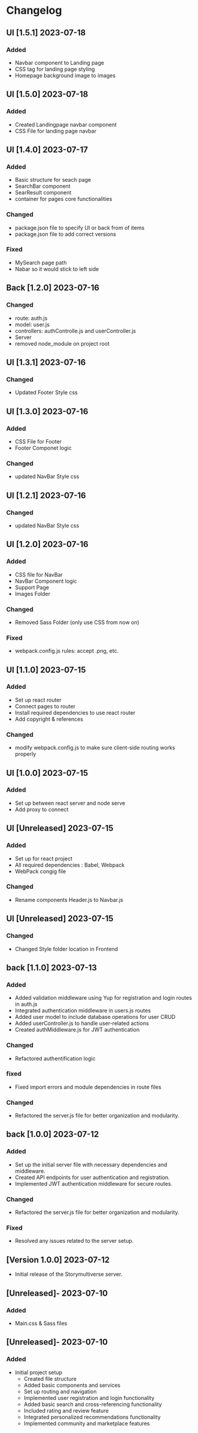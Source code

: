 # Changelog

## UI [1.5.1] 2023-07-18

### Added 

- Navbar component to Landing page
- CSS tag for landing page styling 
- Homepage background image to images

## UI [1.5.0] 2023-07-18

### Added 

- Created Landingpage navbar component
- CSS File for landing page navbar
## UI [1.4.0] 2023-07-17

### Added

- Basic structure for seach page
- SearchBar component
- SearResult component
- container for pages core functionalities

### Changed

- package.json file to specify UI or back from of items
- package.json file to add correct versions

### Fixed

- MySearch page path
- Nabar so it would stick to left side

## Back [1.2.0] 2023-07-16

### Changed

- route: auth.js
- model: user.js
- controllers: authControlle.js and userController.js
- Server
- removed node_module on project root

## UI [1.3.1] 2023-07-16

### Changed

- Updated Footer Style css

## UI [1.3.0] 2023-07-16

### Added

- CSS File for Footer
- Footer Componet logic

### Changed

- updated NavBar Style css

## UI [1.2.1] 2023-07-16

### Changed

- updated NavBar Style css

## UI [1.2.0] 2023-07-16

### Added

- CSS file for NavBar
- NavBar Component logic
- Support Page
- Images Folder

### Changed

- Removed Sass Folder (only use CSS from now on)

### Fixed

- webpack.config.js rules: accept .png, etc.

## UI [1.1.0] 2023-07-15

### Added

- Set up react router
- Connect pages to router
- Install required dependencies to use react router
- Add copyright & references

### Changed

- modify webpack.config.js to make sure client-side routing works properly

## UI [1.0.0] 2023-07-15

### Added

- Set up between react server and node serve
- Add proxy to connect

## UI [Unreleased] 2023-07-15

### Added

- Set up for react project
- All required dependencies : Babel, Webpack
- WebPack congig file

### Changed

- Rename components Header.js to Navbar.js

## UI [Unreleased] 2023-07-15

### Changed

- Changed Style folder location in Frontend

## back [1.1.0] 2023-07-13

### Added

- Added validation middleware using Yup for registration and login routes in auth.js
- Integrated authentication middleware in users.js routes
- Added user model to include database operations for user CRUD
- Added userController.js to handle user-related actions
- Created authMiddleware.js for JWT authentication

### Changed

- Refactored authentification logic

### fixed

- Fixed import errors and module dependencies in route files

### Changed

- Refactored the server.js file for better organization and modularity.

## back [1.0.0] 2023-07-12

### Added

- Set up the initial server file with necessary dependencies and middleware.
- Created API endpoints for user authentication and registration.
- Implemented JWT authentication middleware for secure routes.

### Changed

- Refactored the server.js file for better organization and modularity.

### Fixed

- Resolved any issues related to the server setup.

## [Version 1.0.0] 2023-07-12

- Initial release of the Storymultiverse server.

## [Unreleased]- 2023-07-10

### Added

- Main.css & Sass files

## [Unreleased]- 2023-07-10

### Added

- Initial project setup
  - Created file structure
  - Added basic components and services
  - Set up routing and navigation
  - Implemented user registration and login functionality
  - Added basic search and cross-referencing functionality
  - Included rating and review feature
  - Integrated personalized recommendations functionality
  - Implemented community and marketplace features
